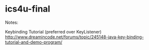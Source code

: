# ics4u-final

Notes:

Keybinding Tutorial (preferred over KeyListener)
http://www.dreamincode.net/forums/topic/245148-java-key-binding-tutorial-and-demo-program/
